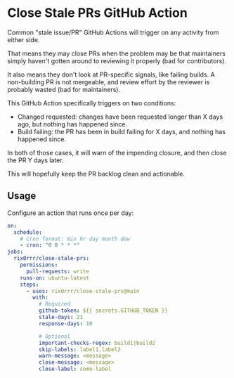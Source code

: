 # Close Stale PRs GitHub Action

Common "stale issue/PR" GitHub Actions will trigger on any activity
from either side.

That means they may close PRs when the problem may be that maintainers simply
haven't gotten around to reviewing it properly (bad for contributors).

It also means they don't look at PR-specific signals, like failing builds.
A non-building PR is not mergeable, and review effort by the reviewer is
probably wasted (bad for maintainers).

This GitHub Action specifically triggers on two conditions:

- Changed requested: changes have been requested longer than X days ago,
  but nothing has happened since.
- Build failing: the PR has been in build failing for X days, and nothing
  has happened since.

In both of those cases, it will warn of the impending closure, and then
close the PR Y days later.

This will hopefully keep the PR backlog clean and actionable.

## Usage

Configure an action that runs once per day:

```yaml
on:
  schedule:
    # Cron format: min hr day month dow
    - cron: "0 0 * * *"
jobs:
  rix0rrr/close-stale-prs:
    permissions:
      pull-requests: write
    runs-on: ubuntu-latest
    steps:
      - uses: rix0rrr/close-stale-prs@main
        with:
          # Required
          github-token: ${{ secrets.GITHUB_TOKEN }}
          stale-days: 21
          response-days: 10

          # Optional
          important-checks-regex: build1|build2
          skip-labels: label1,label2
          warn-message: <message>
          close-message: <message>
          close-label: some-label
```
